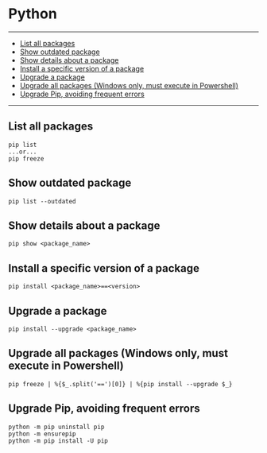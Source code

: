 # Python

---

* [List all packages](#62e87ccb-e577-437b-a131-77f4884666ee)
* [Show outdated package](#931a0cd7-4f63-439c-9f21-5d9dde36a09c)
* [Show details about a package](#4956f632-e96e-49ea-8b70-308331322aaa)
* [Install a specific version of a package](#2649f3be-2ae3-4dd4-88bd-9c91f6fdd511)
* [Upgrade a package](#41d6a4a3-2dcd-4162-b3e2-78dc7d2c766f)
* [Upgrade all packages (Windows only, must execute in Powershell)](#682fb3cc-99f7-49a0-adab-bc920b17a2e4)
* [Upgrade Pip, avoiding frequent errors](#85fdcca7-33b6-4dbb-b056-a2455a7111c5)

---




<div id="62e87ccb-e577-437b-a131-77f4884666ee">

## List all packages

</div>

    pip list
    ...or...
    pip freeze




<div id="931a0cd7-4f63-439c-9f21-5d9dde36a09c">

## Show outdated package

</div>

    pip list --outdated




<div id="4956f632-e96e-49ea-8b70-308331322aaa">

## Show details about a package

</div>

    pip show <package_name>




<div id="2649f3be-2ae3-4dd4-88bd-9c91f6fdd511">

## Install a specific version of a package

</div>

    pip install <package_name>==<version>




<div id="41d6a4a3-2dcd-4162-b3e2-78dc7d2c766f">

## Upgrade a package

</div>

    pip install --upgrade <package_name>




<div id="682fb3cc-99f7-49a0-adab-bc920b17a2e4">

## Upgrade all packages (Windows only, must execute in Powershell)

</div>

    pip freeze | %{$_.split('==')[0]} | %{pip install --upgrade $_}




<div id="85fdcca7-33b6-4dbb-b056-a2455a7111c5">

## Upgrade Pip, avoiding frequent errors

</div>

    python -m pip uninstall pip
    python -m ensurepip
    python -m pip install -U pip
